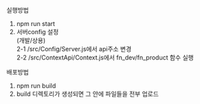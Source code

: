 실행방법
1. npm run start
2. 서버config 설정<br>
 (개발/상용)<br>
 2-1 /src/Config/Server.js에서 api주소 변경<br>
 2-2 /src/ContextApi/Context.js에서 fn_dev/fn_product 함수 실행<br>

배포방법
1. npm run build
2. build 디렉토리가 생성되면 그 안에 파일들을 전부 업로드 